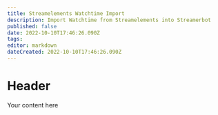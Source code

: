 ```yaml
---
title: Streamelements Watchtime Import
description: Import Watchtime from Streamelements into Streamerbot
published: false
date: 2022-10-10T17:46:26.090Z
tags: 
editor: markdown
dateCreated: 2022-10-10T17:46:26.090Z
---
```


# Header
Your content here